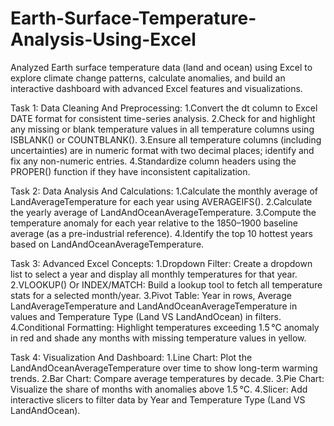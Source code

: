 # Earth-Surface-Temperature-Analysis-Using-Excel
Analyzed Earth surface temperature data (land and ocean) using Excel to explore climate change patterns, calculate anomalies, and build an interactive dashboard with advanced Excel features and visualizations.

Task 1:
Data Cleaning And Preprocessing:
1.Convert the dt column to Excel DATE format for consistent time-series analysis.
2.Check for and highlight any missing or blank temperature values in all temperature columns using ISBLANK() or COUNTBLANK().
3.Ensure all temperature columns (including uncertainties) are in numeric format with two decimal places; identify and fix any non-numeric entries.
4.Standardize column headers using the PROPER() function if they have inconsistent capitalization.

Task 2:
Data Analysis And Calculations:
1.Calculate the monthly average of LandAverageTemperature for each year using AVERAGEIFS().
2.Calculate the yearly average of LandAndOceanAverageTemperature.
3.Compute the temperature anomaly for each year relative to the 1850–1900 baseline average (as a pre-industrial reference).
4.Identify the top 10 hottest years based on LandAndOceanAverageTemperature.

Task 3:
Advanced Excel Concepts:
1.Dropdown Filter: Create a dropdown list to select a year and display all monthly temperatures for that year.
2.VLOOKUP() Or INDEX/MATCH: Build a lookup tool to fetch all temperature stats for a selected month/year.
3.Pivot Table: Year in rows, Average LandAverageTemperature and LandAndOceanAverageTemperature in values and Temperature Type (Land VS LandAndOcean) in filters.
4.Conditional Formatting: Highlight temperatures exceeding 1.5 °C anomaly in red and shade any months with missing temperature values in yellow.

Task 4:
Visualization And Dashboard:
1.Line Chart: Plot the LandAndOceanAverageTemperature over time to show long-term warming trends.
2.Bar Chart: Compare average temperatures by decade.
3.Pie Chart: Visualize the share of months with anomalies above 1.5 °C.
4.Slicer: Add interactive slicers to filter data by Year and Temperature Type (Land VS LandAndOcean).

